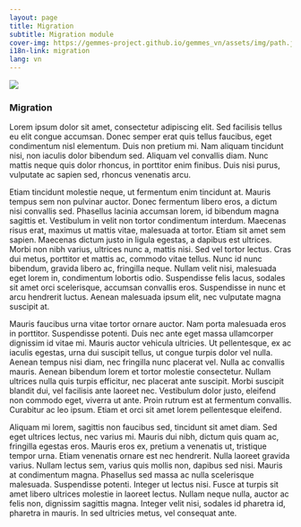 ```yaml
---
layout: page
title: Migration
subtitle: Migration module
cover-img: https://gemmes-project.github.io/gemmes_vn/assets/img/path.jpg
i18n-link: migration
lang: vn
---
```



<img src="https://gemmes-project.github.io/gemmes_vn/assets/img/path.jpg">

### Migration

<p>

Lorem ipsum dolor sit amet, consectetur adipiscing elit. Sed facilisis tellus eu elit congue accumsan. Donec semper erat quis tellus faucibus, eget condimentum nisl elementum. Duis non pretium mi. Nam aliquam tincidunt nisi, non iaculis dolor bibendum sed. Aliquam vel convallis diam. Nunc mattis neque quis dolor rhoncus, in porttitor enim finibus. Duis nisi purus, vulputate ac sapien sed, rhoncus venenatis arcu.

Etiam tincidunt molestie neque, ut fermentum enim tincidunt at. Mauris tempus sem non pulvinar auctor. Donec fermentum libero eros, a dictum nisi convallis sed. Phasellus lacinia accumsan lorem, id bibendum magna sagittis et. Vestibulum in velit non tortor condimentum interdum. Maecenas risus erat, maximus ut mattis vitae, malesuada at tortor. Etiam sit amet sem sapien. Maecenas dictum justo in ligula egestas, a dapibus est ultrices. Morbi non nibh varius, ultrices nunc a, mattis nisi. Sed vel tortor lectus. Cras dui metus, porttitor et mattis ac, commodo vitae tellus. Nunc id nunc bibendum, gravida libero ac, fringilla neque. Nullam velit nisi, malesuada eget lorem in, condimentum lobortis odio. Suspendisse felis lacus, sodales sit amet orci scelerisque, accumsan convallis eros. Suspendisse in nunc et arcu hendrerit luctus. Aenean malesuada ipsum elit, nec vulputate magna suscipit at.

Mauris faucibus urna vitae tortor ornare auctor. Nam porta malesuada eros in porttitor. Suspendisse potenti. Duis nec ante eget massa ullamcorper dignissim id vitae mi. Mauris auctor vehicula ultricies. Ut pellentesque, ex ac iaculis egestas, urna dui suscipit tellus, ut congue turpis dolor vel nulla. Aenean tempus nisi diam, nec fringilla nunc placerat vel. Nulla ac convallis mauris. Aenean bibendum lorem et tortor molestie consectetur. Nullam ultrices nulla quis turpis efficitur, nec placerat ante suscipit. Morbi suscipit blandit dui, vel facilisis ante laoreet nec. Vestibulum dolor justo, eleifend non commodo eget, viverra ut ante. Proin rutrum est at fermentum convallis. Curabitur ac leo ipsum. Etiam et orci sit amet lorem pellentesque eleifend.

Aliquam mi lorem, sagittis non faucibus sed, tincidunt sit amet diam. Sed eget ultrices lectus, nec varius mi. Mauris dui nibh, dictum quis quam ac, fringilla egestas eros. Mauris eros ex, pretium a venenatis ut, tristique tempor urna. Etiam venenatis ornare est nec hendrerit. Nulla laoreet gravida varius. Nullam lectus sem, varius quis mollis non, dapibus sed nisi. Mauris at condimentum magna. Phasellus sed massa ac nulla scelerisque malesuada. Suspendisse potenti. Integer ut lectus nisi. Fusce at turpis sit amet libero ultrices molestie in laoreet lectus. Nullam neque nulla, auctor ac felis non, dignissim sagittis magna. Integer velit nisi, sodales id pharetra id, pharetra in mauris. In sed ultricies metus, vel consequat ante. 
</p>
